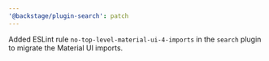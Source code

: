 ```yaml
---
'@backstage/plugin-search': patch
---
```


Added ESLint rule `no-top-level-material-ui-4-imports` in the `search` plugin to migrate the Material UI imports.
